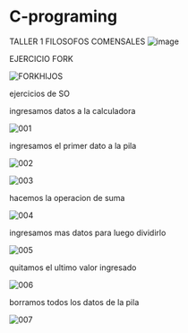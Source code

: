 # C-programing
TALLER 1 FILOSOFOS COMENSALES
![image](https://user-images.githubusercontent.com/29224671/223501130-65013031-3762-4687-a1e3-0d5c655bea80.png)


EJERCICIO FORK

![FORKHIJOS](https://user-images.githubusercontent.com/29224671/220223392-eb352def-ea36-40c7-9baf-175b8ce7eecc.png)

ejercicios de SO

ingresamos datos a la calculadora

![001](https://user-images.githubusercontent.com/29224671/217351858-d6acd7f2-07ed-4200-837a-8f2fa257db92.png)

ingresamos el primer dato a la pila

![002](https://user-images.githubusercontent.com/29224671/217351920-dc850cd9-2376-4795-8b11-748b18b060d7.png)


![003](https://user-images.githubusercontent.com/29224671/217351927-bd7c1f48-73e7-4cdc-a65f-6571cfaaaead.png)

hacemos la operacion de suma

![004](https://user-images.githubusercontent.com/29224671/217351932-848b6516-ad80-4847-b6e0-8319e6e18a73.png)

ingresamos mas datos para luego dividirlo

![005](https://user-images.githubusercontent.com/29224671/217351935-79f56435-9316-4623-ac11-3a798a164601.png)

quitamos el ultimo valor ingresado

![006](https://user-images.githubusercontent.com/29224671/217351943-33506d51-6674-41eb-8fde-00d1a9e605ea.png)

borramos todos los datos de la pila

![007](https://user-images.githubusercontent.com/29224671/217351953-b80327e2-0059-41cd-b3b1-3dfbebe6f55b.png)
